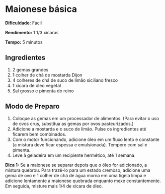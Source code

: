 # Maionese básica

**Dificuldade:** Fácil

**Rendimento:** 1 1/3 xícaras

**Tempo:** 5 minutos

## Ingredientes

1. 2 gemas grandes
1. 1 colher de chá de mostarda Dijon
1. 4 colheres de chá de suco de limão siciliano fresco
1. 1 xícara de óleo vegetal
1. Sal grosso e pimenta do reino

## Modo de Preparo

1. Coloque as gemas em um processador de alimentos. (Para evitar o uso de ovos crus, substitua as gemas por ovos pasteurizados.)
1. Adicione a mostarda e o suco de limão. Pulse os ingredientes até ficarem bem combinados.
1. Com o motor funcionando, adicione óleo em um fluxo lento e constante (a mistura deve ficar espessa e emulsionada). Tempere com sal e pimenta.
1. Leve à geladeira em um recipiente hermético, até 1 semana.

**Dica 1:** Se a maionese se separar depois que o óleo for adicionado, a mistura quebrou. Para trazê-lo para um estado cremoso, adicione uma gema de ovo e 1 colher de chá de água morna em uma tigela limpa e adicione lentamente a maionese quebrada enquanto mexe constantemente. Em seguida, misture mais 1/4 de xícara de óleo.
